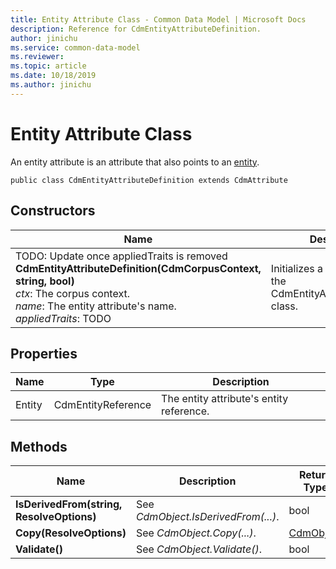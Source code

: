 ```yaml
---
title: Entity Attribute Class - Common Data Model | Microsoft Docs
description: Reference for CdmEntityAttributeDefinition.
author: jinichu
ms.service: common-data-model
ms.reviewer: 
ms.topic: article
ms.date: 10/18/2019
ms.author: jinichu
---
```


# Entity Attribute Class

An entity attribute is an attribute that also points to an [entity](entity.md).

```
public class CdmEntityAttributeDefinition extends CdmAttribute
```

## Constructors
|Name|Description|
|---|---|
|TODO: Update once appliedTraits is removed<br/>**CdmEntityAttributeDefinition(CdmCorpusContext, string, bool)**<br/>*ctx*: The corpus context.<br/>*name*: The entity attribute's name.<br/>*appliedTraits*: TODO|Initializes a new instance of the CdmEntityAttributeDefinition class.|

## Properties
|Name|Type|Description|
|---|---|---|
|Entity|CdmEntityReference|The entity attribute's entity reference.|

## Methods
|Name|Description|Return Type|
|---|---|---|
|**IsDerivedFrom(string, ResolveOptions)**|See *CdmObject.IsDerivedFrom(...)*.|bool|
|**Copy(ResolveOptions)**|See *CdmObject.Copy(...)*.|[CdmObject](cdmobject.md)|
|**Validate()**|See *CdmObject.Validate()*.|bool|

